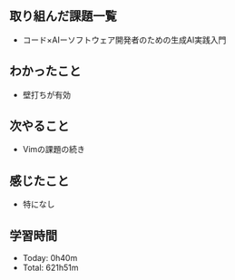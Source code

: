 ## 取り組んだ課題一覧
- コード×AIーソフトウェア開発者のための生成AI実践入門
## わかったこと
- 壁打ちが有効
## 次やること
- Vimの課題の続き
## 感じたこと
- 特になし
## 学習時間
- Today: 0h40m
- Total: 621h51m
